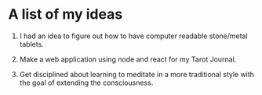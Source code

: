 # A list of my ideas

1. I had an idea to figure out how to have computer readable stone/metal tablets.

2. Make a web application using node and react for my Tarot Journal. 

3. Get disciplined about learning to meditate in a more traditional style with the goal of extending the consciousness.
